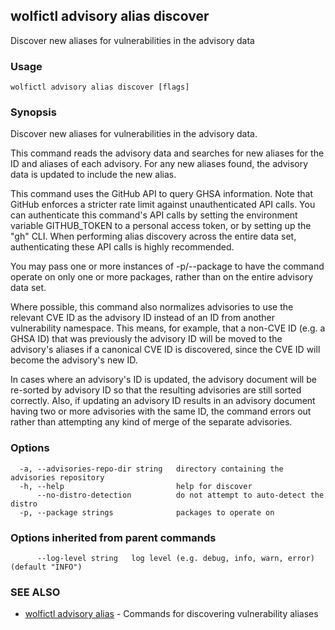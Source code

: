 ## wolfictl advisory alias discover

Discover new aliases for vulnerabilities in the advisory data

### Usage

```
wolfictl advisory alias discover [flags]
```

### Synopsis

Discover new aliases for vulnerabilities in the advisory data.

This command reads the advisory data and searches for new aliases for the ID
and aliases of each advisory. For any new aliases found, the advisory data is
updated to include the new alias.

This command uses the GitHub API to query GHSA information. Note that GitHub
enforces a stricter rate limit against unauthenticated API calls. You can
authenticate this command's API calls by setting the environment variable
GITHUB_TOKEN to a personal access token, or by setting up the "gh" CLI.
When performing alias discovery across the entire data set, authenticating
these API calls is highly recommended.

You may pass one or more instances of -p/--package to have the command operate
on only one or more packages, rather than on the entire advisory data set.

Where possible, this command also normalizes advisories to use the relevant CVE
ID as the advisory ID instead of an ID from another vulnerability namespace.
This means, for example, that a non-CVE ID (e.g. a GHSA ID) that was previously
the advisory ID will be moved to the advisory's aliases if a canonical CVE ID
is discovered, since the CVE ID will become the advisory's new ID.

In cases where an advisory's ID is updated, the advisory document will be
re-sorted by advisory ID so that the resulting advisories are still sorted
correctly. Also, if updating an advisory ID results in an advisory document
having two or more advisories with the same ID, the command errors out rather
than attempting any kind of merge of the separate advisories.


### Options

```
  -a, --advisories-repo-dir string   directory containing the advisories repository
  -h, --help                         help for discover
      --no-distro-detection          do not attempt to auto-detect the distro
  -p, --package strings              packages to operate on
```

### Options inherited from parent commands

```
      --log-level string   log level (e.g. debug, info, warn, error) (default "INFO")
```

### SEE ALSO

* [wolfictl advisory alias](wolfictl_advisory_alias.md)	 - Commands for discovering vulnerability aliases

